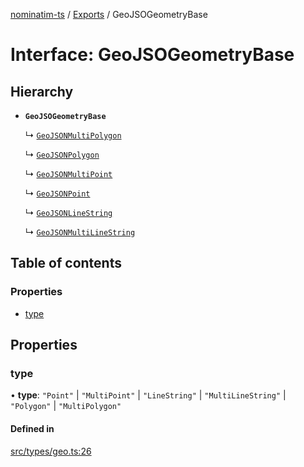 [nominatim-ts](../README.md) / [Exports](../modules.md) / GeoJSOGeometryBase

# Interface: GeoJSOGeometryBase

## Hierarchy

- **`GeoJSOGeometryBase`**

  ↳ [`GeoJSONMultiPolygon`](GeoJSONMultiPolygon.md)

  ↳ [`GeoJSONPolygon`](GeoJSONPolygon.md)

  ↳ [`GeoJSONMultiPoint`](GeoJSONMultiPoint.md)

  ↳ [`GeoJSONPoint`](GeoJSONPoint.md)

  ↳ [`GeoJSONLineString`](GeoJSONLineString.md)

  ↳ [`GeoJSONMultiLineString`](GeoJSONMultiLineString.md)

## Table of contents

### Properties

- [type](GeoJSOGeometryBase.md#type)

## Properties

### type

• **type**: ``"Point"`` \| ``"MultiPoint"`` \| ``"LineString"`` \| ``"MultiLineString"`` \| ``"Polygon"`` \| ``"MultiPolygon"``

#### Defined in

[src/types/geo.ts:26](https://github.com/blksnk/nominatim-js/blob/a025e65/src/types/geo.ts#L26)
